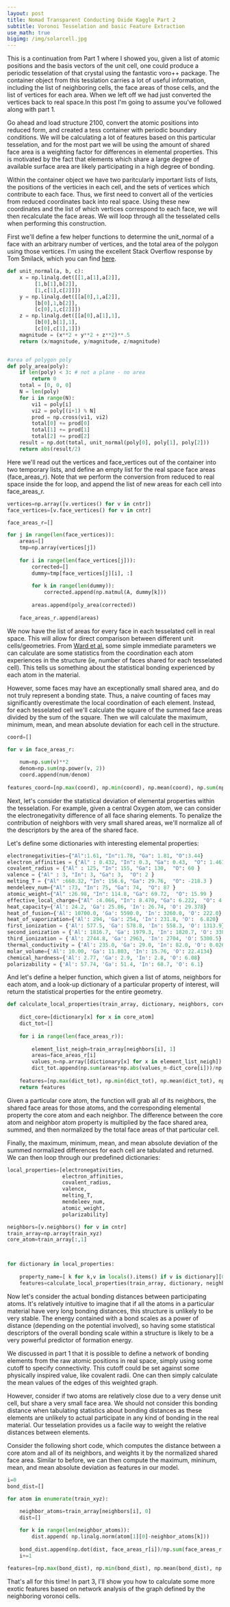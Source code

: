 ```yaml
---
layout: post
title: Nomad Transparent Conducting Oxide Kaggle Part 2
subtitle: Voronoi Tesselation and basic Feature Extraction
use_math: true
bigimg: /img/solarcell.jpg
---
```


<script type="text/javascript" async
  src="https://cdn.mathjax.org/mathjax/latest/MathJax.js?config=TeX-MML-AM_CHTML">
</script>

This is a continuation from Part 1 where I showed you, given a list of atomic positions and the basis vectors of the unit cell, one could produce a periodic tesselation of that crystal using the fantastic voro++ package.  The container object from this tesslation carries a lot of useful information, including the list of neighboring cells, the face areas of those cells, and the list of vertices for each area.  When we left off we had just converted the vertices back to real space.In this post I'm going to assume you've followed along with part 1.

Go ahead and load structure 2100, convert the atomic positions into reduced form, and created a tess container with periodic boundary conditions.  We will be calculating a lot of features based on this particular tesselation, and for the most part we will be using the amount of shared face area is a weighting factor for differences in elemental properties.  This is motivated by the fact that elements which share a large degree of available surface area are likely participating in a high degree of bonding.

Within the container object we have two paritcularly important lists of lists, the positions of the verticies in each cell, and the sets of vertices which contribute to each face.  Thus, we first need to convert all of the verticies from reduced coordinates back into real space.  Using these new coordinates and the list of which vertices correspond to each face, we will then recalculate the face areas.  We will loop through all the tesselated cells when performing this construction.

First we'll define a few helper functions to determine the unit_normal of a face with an arbitrary number of vertices, and the total area of the polygon using those vertices.  I'm using the excellent Stack Overflow response by Tom Smilack, which you can find [here](https://stackoverflow.com/questions/12642256/python-find-area-of-polygon-from-xyz-coordinates).


```python
def unit_normal(a, b, c):
    x = np.linalg.det([[1,a[1],a[2]],
         [1,b[1],b[2]],
         [1,c[1],c[2]]])
    y = np.linalg.det([[a[0],1,a[2]],
         [b[0],1,b[2]],
         [c[0],1,c[2]]])
    z = np.linalg.det([[a[0],a[1],1],
         [b[0],b[1],1],
         [c[0],c[1],1]])
    magnitude = (x**2 + y**2 + z**2)**.5
    return (x/magnitude, y/magnitude, z/magnitude)


#area of polygon poly
def poly_area(poly):
    if len(poly) < 3: # not a plane - no area
        return 0
    total = [0, 0, 0]
    N = len(poly)
    for i in range(N):
        vi1 = poly[i]
        vi2 = poly[(i+1) % N]
        prod = np.cross(vi1, vi2)
        total[0] += prod[0]
        total[1] += prod[1]
        total[2] += prod[2]
    result = np.dot(total, unit_normal(poly[0], poly[1], poly[2]))
    return abs(result/2)
```

Here we'll read out the vertices and face_vertices out of the container into two temporary lists, and define an empty list for the real space face areas (face_areas_r).  Note that we perform the conversion from reduced to real space inside the for loop, and append the list of new areas for each cell into face_areas_r.


```python
vertices=np.array([v.vertices() for v in cntr])
face_vertices=[v.face_vertices() for v in cntr]

face_areas_r=[]

for j in range(len(face_vertices)):    
    areas=[]    
    tmp=np.array(vertices[j])
    
    for i in range(len(face_vertices[j])):
        corrected=[]        
        dummy=tmp[face_vertices[j][i], :]
        
        for k in range(len(dummy)):    
            corrected.append(np.matmul(A, dummy[k]))
            
        areas.append(poly_area(corrected))
        
    face_areas_r.append(areas)
```

We now have the list of areas for every face in each tesselated cell in real space.  This will allow for direct comparison between different unit cells/geometries.  From [Ward et al.](https://journals.aps.org/prb/abstract/10.1103/PhysRevB.96.024104) some simple immediate parameters we can calculate are some statistics from the coordination each atom experiences in the structure (ie, number of faces shared for each tesselated cell).  This tells us something about the statistical bonding experienced by each atom in the material.

However, some faces may have an exceptionally small shared area, and do not truly represent a bonding state.  Thus, a naive counting of faces may significantly overestimate the local coordination of each element.  Instead, for each tesselated cell we'll calculate the square of the summed face areas divided by the sum of the square.  Then we will calculate the maximum, minimum, mean, and mean absolute deviation for each cell in the structure.


```python
coord=[]

for v in face_areas_r:
    
    num=np.sum(v)**2
    denom=np.sum(np.power(v, 2))
    coord.append(num/denom)
    
features_coord=[np.max(coord), np.min(coord), np.mean(coord), np.sum(np.abs(coord-np.mean(coord)))/len(coord)]
```

Next, let's consider the statistical deviation of elemental properties within the tesselation.  For example, given a central Oxygen atom, we can consider the electronegativity difference of all face sharing elements.  To penalize the contribution of neighbors with very small shared areas, we'll normalize all of the descriptors by the area of the shared face.

Let's define some dictionaries with interesting elemental properties:


```python
electronegativities={"Al":1.61, "In":1.78, "Ga": 1.81, "O":3.44}
electron_affinities = {"Al" : 0.432, "In": 0.3, "Ga": 0.43,  "O": 1.461 }
covalent_radius = {"Al" : 125, "In": 155, "Ga": 130,  "O": 60 }
valence = {"Al" : 3, "In": 3, "Ga": 3,  "O": 2 }
melting_T = {"Al" :660.32, "In": 156.6, "Ga": 29.76,  "O": -218.3 }
mendeleev_num={"Al" :73, "In": 75, "Ga": 74,  "O": 87 }
atomic_weight={"Al" :26.98, "In": 114.8, "Ga": 69.72,  "O": 15.99 }
effective_local_charge={"Al" :4.066, "In": 8.470, "Ga": 6.222,  "O": 4.453 }
heat_capacity={'Al': 24.2, 'Ga': 25.86, 'In': 26.74, 'O': 29.378}   
heat_of_fusion={'Al': 10700.0, 'Ga': 5590.0, 'In': 3260.0, 'O': 222.0}
heat_of_vaporization={'Al': 294, 'Ga': 254, 'In': 231.8, 'O':  6.820}  
first_ionization = {'Al': 577.5, 'Ga': 578.8, 'In': 558.3, 'O': 1313.9}
second_ionization = {'Al': 1816.7, 'Ga': 1979.3, 'In': 1820.7, 'O': 3388.3}    
third_ionization = {'Al': 2744.8, 'Ga': 2963, 'In': 2704, 'O': 5300.5}      
thermal_conductivity = {'Al': 235.0, 'Ga': 29.0, 'In': 82.0, 'O': 0.02658}
molar_volume={'Al': 10.00, 'Ga': 11.803, 'In': 15.76, 'O': 22.4134}
chemical_hardness={'Al': 2.77, 'Ga': 2.9, 'In': 2.8, 'O': 6.08}  
polarizability = {'Al': 57.74, 'Ga': 51.4, 'In': 68.7, 'O': 6.1}  
```

And let's define a helper function, which given a list of atoms, neighbors for each atom, and a look-up dictionary of a particular property of interest, will return the statistical properties for the entire geometry.


```python
def calculate_local_properties(train_array, dictionary, neighbors, core_atom, face_areas_r):
    
    dict_core=[dictionary[x] for x in core_atom]
    dict_tot=[]
    
    for i in range(len(face_areas_r)):
        
        element_list_neigh=train_array[neighbors[i], 1]
        areas=face_areas_r[i]
        values_n=np.array([dictionary[x] for x in element_list_neigh])
        dict_tot.append(np.sum(areas*np.abs(values_n-dict_core[i]))/np.sum(areas))
        
    features=[np.max(dict_tot), np.min(dict_tot), np.mean(dict_tot), np.sum(np.abs(dict_tot-np.mean(dict_tot)))/len(dict_tot)]
    return features
```

Given a particular core atom, the function will grab all of its neighbors, the shared face areas for those atoms, and the corresponding elemental property the core atom and each neighbor.  The difference between the core atom and neighbor atom property is multiplied by the face shared area, summed, and then normalized by the total face areas of that particular cell.

Finally, the maximum, minimum, mean, and mean absolute deviation of the summed normalized differences for each cell are tabulated and returned.  We can then loop through our predefined dictionaries:


```python
local_properties=[electronegativities,
                  electron_affinities,
                  covalent_radius,
                  valence,
                  melting_T,
                  mendeleev_num,
                  atomic_weight,
                  polarizability]

neighbors=[v.neighbors() for v in cntr]
train_array=np.array(train_xyz)
core_atom=train_array[:,1]



for dictionary in local_properties:
    
    property_name=[ k for k,v in locals().items() if v is dictionary][0]    
    features=calculate_local_properties(train_array, dictionary, neighbors, core_atom, face_areas_r)
```

Now let's consider the actual bonding distances between participating atoms.  It's relatively intuitive to imagine that if all the atoms in a particular material have very long bonding distances, this structure is unlikely to be very stable.  The energy contained with a bond scales as a power of distance (depending on the potential involved), so having some statistical descriptors of the overall bonding scale within a structure is likely to be a very powerful predictor of formation energy.

We discussed in part 1 that it is possible to define a network of bonding elements from the raw atomic positions in real space, simply using some cutoff to specify connectivity.  This cutoff could be set against some physically inspired value, like covalent radii.  One can then simply calculate the mean values of the edges of this weighted graph.  

However, consider if two atoms are relatively close due to a very dense unit cell, but share a very small face area.  We should not consider this bonding distance when tabulating statistics about bonding distances as these elements are unlikely to actual participate in any kind of bonding in the real material.  Our tesselation provides us a facile way to weight the relative distances between elements.  

Consider the following short code, which computes the distance between a core atom and all of its neighbors, and weights it by the normalized shared face area.  Similar to before, we can then compute the maximum, mininum, mean, and mean absolute deviation as features in our model.


```python
i=0
bond_dist=[]

for atom in enumerate(train_xyz):
    
    neighbor_atoms=train_array[neighbors[i], 0]
    dist=[]

    for k in range(len(neighbor_atoms)):
        dist.append( np.linalg.norm(atom[1][0]-neighbor_atoms[k]))
        
    bond_dist.append(np.dot(dist, face_areas_r[i])/np.sum(face_areas_r[i]))   
    i+=1
    
features=[np.max(bond_dist), np.min(bond_dist), np.mean(bond_dist), np.sum(np.abs(bond_dist-np.mean(bond_dist)))/len(bond_dist)]        
```

That's all for this time!  In part 3, I'll show you how to calculate some more exotic features based on network analysis of the graph defined by the neighboring voronoi cells.
